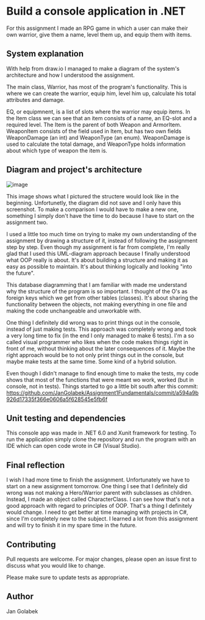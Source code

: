 # Build a console application in .NET

For this assignment I made an RPG game in which a user can make their own warrior, give them a name, level them up, and equip them with items. 

## System explanation

With help from draw.io I managed to make a diagram of the system's architecture and how I understood the assignment. 

The main class, Warrior, has most of the program's functionality. This is where we can create the warrior, equip him, level him up, calculate his total attributes and damage. 

EQ, or equipmnent, is a list of slots where the warrior may equip items. In the Item class we can see that an item consists of a name, an EQ-slot and a required level. The Item is the parent of both Weapon and ArmorItem. WeaponItem consists of the field used in Item, but has two own fields WeaponDamage (an int) and WeaponType (an enum). WeaponDamage is used to calculate the total damage, and WeaponType holds information about which type of weapon the item is. 

## Diagram and project's architecture


![image](https://github.com/JanGolabek/Assignment1Fundamentals/assets/77743690/d25675f5-93db-45ff-bb8a-d94734c8b86f)

This image shows what I pictured the structere would look like in the beginning. Unfortunetly, the diagram did not save and I only have this screenshot. To make a comparison I would have to make a new one, something I simply don't have the time to do because I have to start on the assignment two.

I used a little too much time on trying to make my own understanding of the assignment by drawing a structure of it, instead of following the assignment step by step. Even though my assignment is far from complete, I'm really glad that I used this UML-diagram approach because I finally understood what OOP really is about. It's about building a structure and making it as easy as possible to maintain. It's about thinking logically and looking "into the future".

This database diagramming that I am familiar with made me understand why the structure of the program is so important. I thought of the O's as foreign keys which we get from other tables (classes). It's about sharing the functionality between the objects, not making everything in one file and making the code unchangeable and unworkable with. 

One thing I definitely did wrong was to print things out in the console, instead of just making tests. This approach was completely wrong and took a very long time to fix (in the end I only managed to make 6 tests). I'm a so called visual programmer who likes when the code makes things right in front of me, without thinking about the later consequences of it. Maybe the right approach would be to not only print things out in the console, but maybe make tests at the same time. Some kind of a hybrid solution.

Even though I didn't manage to find enough time to make the tests, my code shows that most of the functions that were meant wo work, worked (but in console, not in tests). Things started to go a little bit south after this commit:
https://github.com/JanGolabek/Assignment1Fundamentals/commit/a594a9b926d17335f366e0606a5f628545e5fb6f

## Unit testing and dependencies

This console app was made in .NET 6.0 and Xunit framework for testing. To run the application simply clone the repository and run the program with an IDE which can open code wrote in C# (Visual Studio).



## Final reflection

I wish I had more time to finish the assignment. Unfortunately we have to start on a new assignment tomorrow. One thing I see that I definitely did wrong was not making a Hero/Warrior parent with subclasses as children. Instead, I made an object called CharacterClass. I can see how that's not a good approach with regard to principles of OOP. That's a thing I definitely would change. I need to get better at time managing with projects in C#, since I'm completely new to the subject. I learned a lot from this assignment and will try to finish it in my spare time in the future.



## Contributing

Pull requests are welcome. For major changes, please open an issue first
to discuss what you would like to change.

Please make sure to update tests as appropriate.

## Author

Jan Golabek
